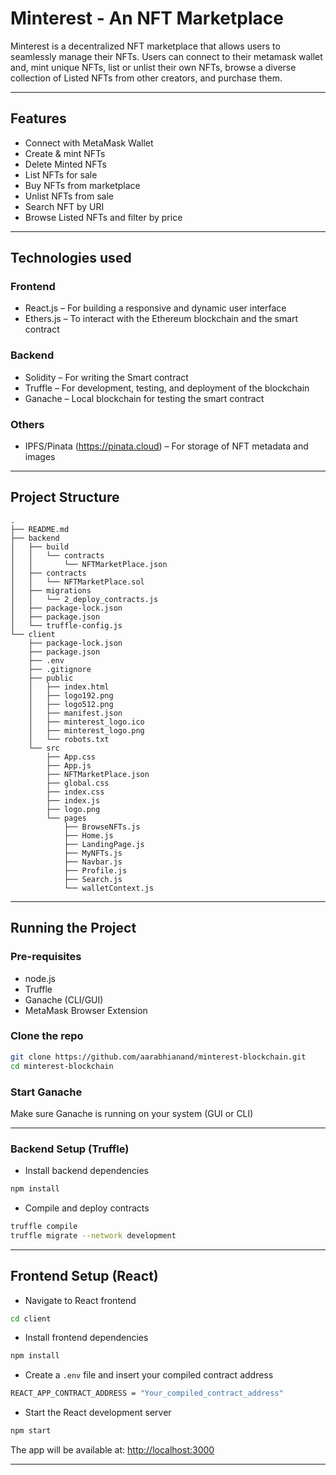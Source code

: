 # Minterest - An NFT Marketplace

Minterest is a decentralized NFT marketplace that allows users to seamlessly manage their NFTs. Users can connect to their metamask wallet and, mint unique NFTs, list or unlist their own NFTs, browse a diverse collection of Listed NFTs from other creators, and purchase them.

---
## Features

- Connect with MetaMask Wallet 
- Create & mint NFTs
- Delete Minted NFTs
- List NFTs for sale
- Buy NFTs from marketplace
- Unlist NFTs from sale
- Search NFT by URI
- Browse Listed NFTs and filter by price

---
## Technologies used

### Frontend
- React.js – For building a responsive and dynamic user interface
- Ethers.js – To interact with the Ethereum blockchain and the smart contract

### Backend 
- Solidity – For writing the Smart contract 
- Truffle – For development, testing, and deployment of the blockchain
- Ganache – Local blockchain for testing the smart contract

### Others
- IPFS/Pinata (https://pinata.cloud) – For storage of NFT metadata and images

---
## Project Structure
```
.
├── README.md
├── backend
│   ├── build
│   │   └── contracts
│   │       └── NFTMarketPlace.json
│   ├── contracts
│   │   └── NFTMarketPlace.sol
│   ├── migrations
│   │   └── 2_deploy_contracts.js
│   ├── package-lock.json
│   ├── package.json
│   └── truffle-config.js
└── client
    ├── package-lock.json
    ├── package.json
    ├── .env
    ├── .gitignore
    ├── public
    │   ├── index.html
    │   ├── logo192.png
    │   ├── logo512.png
    │   ├── manifest.json
    │   ├── minterest_logo.ico
    │   ├── minterest_logo.png
    │   └── robots.txt
    └── src
        ├── App.css
        ├── App.js
        ├── NFTMarketPlace.json
        ├── global.css
        ├── index.css
        ├── index.js
        ├── logo.png
        └── pages
            ├── BrowseNFTs.js
            ├── Home.js
            ├── LandingPage.js
            ├── MyNFTs.js
            ├── Navbar.js
            ├── Profile.js
            ├── Search.js
            └── walletContext.js
```
---

## Running the Project

### Pre-requisites 
- node.js
- Truffle
- Ganache (CLI/GUI)
- MetaMask Browser Extension

### Clone the repo
```bash
git clone https://github.com/aarabhianand/minterest-blockchain.git
cd minterest-blockchain
```

### Start Ganache
Make sure Ganache is running on your system (GUI or CLI)

---

### Backend Setup (Truffle)

- Install backend dependencies
```bash
npm install
```

- Compile and deploy contracts
```bash
truffle compile
truffle migrate --network development
```

---

## Frontend Setup (React)

- Navigate to React frontend
```bash
cd client
```

- Install frontend dependencies
```bash
npm install
```

- Create a `.env` file and insert your compiled contract address
```bash
REACT_APP_CONTRACT_ADDRESS = "Your_compiled_contract_address"
```

- Start the React development server
```bash
npm start
```

The app will be available at: [http://localhost:3000](http://localhost:3000)

---
